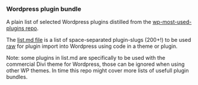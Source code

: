 ### Wordpress plugin bundle

A plain list of selected Wordpress plugins distilled from the [wp-most-used-plugins repo](https://github.com/webbouwer/wp-most-used-plugins).

The [list.md file](https://github.com/webbouwer/wp-plugin-bundle/blob/master/list.md) is a list of space-separated plugin-slugs (200+!) to be used [raw](https://raw.githubusercontent.com/webbouwer/wp-plugin-bundle/master/list.md) for plugin import into Wordpress using code in a theme or plugin.

Note: some plugins in list.md are specifically to be used with the commercial Divi theme for Wordpress, those can be ignored when using other WP themes. In time this repo might cover more lists of usefull plugin bundles.




